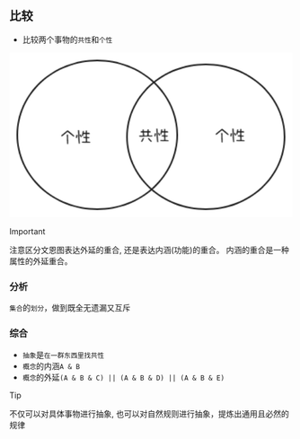 ## 比较

- 比较两个事物的`共性`和`个性`

<img src="../images/compare.png" width="900">

> [!IMPORTANT]
> 注意区分文恩图表达外延的重合, 还是表达内涵(功能)的重合。 内涵的重合是一种属性的外延重合。

### 分析

`集合`的`划分`，做到既全无遗漏又互斥

### 综合

- `抽象`是`在一群东西里找共性`
- `概念`的内涵`A & B`
- `概念`的外延`(A & B & C) || (A & B & D) || (A & B & E)`

> [!TIP]
> 不仅可以对具体事物进行抽象, 也可以对自然规则进行抽象，提炼出通用且必然的规律
